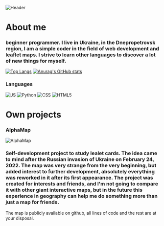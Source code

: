 ![Header](https://cdn.discordapp.com/attachments/902207809385533481/1097835051057696808/finy2.png)

# <b>About me</b>

### beginner programmer. I live in Ukraine, in the Dnepropetrovsk region, I am a simple coder in the field of web development and leaflet maps. I strive to learn other languages ​​to discover a lot of new things for myself.

[![Top Langs](https://github-readme-stats.vercel.app/api/top-langs/?username=Finyi&langs_count=8)](https://github.com/anuraghazra/github-readme-stats)
[![Anurag's GitHub stats](https://github-readme-stats.vercel.app/api?username=Finyi)](https://github.com/anuraghazra/github-readme-stats)

### Languages

![JS](https://cdn.discordapp.com/attachments/902207809385533481/1093310015324037120/js.png)
![Python](https://cdn.discordapp.com/attachments/902207809385533481/1093310014795558922/python.png)
![CSS](https://cdn.discordapp.com/attachments/902207809385533481/1093310015072391238/css.png)
![HTML5](https://cdn.discordapp.com/attachments/902207809385533481/1093310014548090930/html.png)

# Own projects

### AlphaMap
![AlphaMap](https://cdn.discordapp.com/attachments/902207809385533481/1093313610031304724/Alphamap.png)

### Self-development project to study lealet cards. The idea came to mind after the Russian invasion of Ukraine on February 24, 2022. The map was very strange from the very beginning, but added interest to further development, absolutely everything was reworked in it after its first appearance. The project was created for interests and friends, and I'm not going to compare it with other giant interactive maps, but in the future this experience in geography can help me do something more than just a map for friends.

The map is publicly available on github, all lines of code and the rest are at your disposal.

